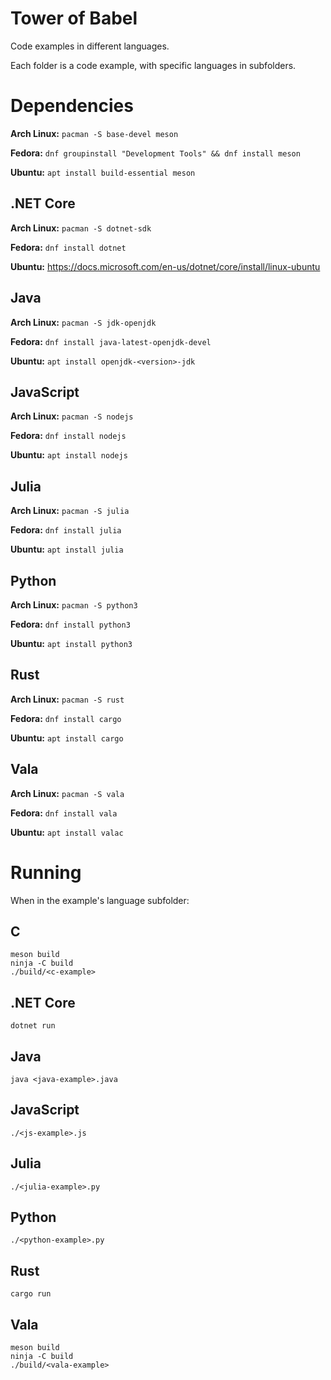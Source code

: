 # Tower of Babel

Code examples in different languages.

Each folder is a code example, with specific languages in subfolders.

# Dependencies

**Arch Linux:** `pacman -S base-devel meson`

**Fedora:** `dnf groupinstall "Development Tools" && dnf install meson`

**Ubuntu:** `apt install build-essential meson`

## .NET Core

**Arch Linux:** `pacman -S dotnet-sdk`

**Fedora:** `dnf install dotnet`

**Ubuntu:** https://docs.microsoft.com/en-us/dotnet/core/install/linux-ubuntu

## Java

**Arch Linux:** `pacman -S jdk-openjdk`

**Fedora:** `dnf install java-latest-openjdk-devel`

**Ubuntu:** `apt install openjdk-<version>-jdk`

## JavaScript

**Arch Linux:** `pacman -S nodejs`

**Fedora:** `dnf install nodejs`

**Ubuntu:** `apt install nodejs`

## Julia

**Arch Linux:** `pacman -S julia`

**Fedora:** `dnf install julia`

**Ubuntu:** `apt install julia`

## Python

**Arch Linux:** `pacman -S python3`

**Fedora:** `dnf install python3`

**Ubuntu:** `apt install python3`

## Rust

**Arch Linux:** `pacman -S rust`

**Fedora:** `dnf install cargo`

**Ubuntu:** `apt install cargo`

## Vala

**Arch Linux:** `pacman -S vala`

**Fedora:** `dnf install vala`

**Ubuntu:** `apt install valac`

# Running

When in the example's language subfolder:

## C

```
meson build
ninja -C build
./build/<c-example>
```

## .NET Core

`dotnet run`

## Java

```
java <java-example>.java
```

## JavaScript

`./<js-example>.js`

## Julia

`./<julia-example>.py`

## Python

`./<python-example>.py`

## Rust

`cargo run`

## Vala

```
meson build
ninja -C build
./build/<vala-example>
```